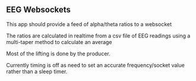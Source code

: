 ## EEG Websockets 

This app should provide a feed of alpha/theta ratios to a websocket

The ratios are calculated in realtime from a csv file of EEG readings using a multi-taper method to calculate an average

Most of the lifting is done by the producer.

Currently timing is off as need to set an accurate frequency/socket value rather than a sleep timer.
